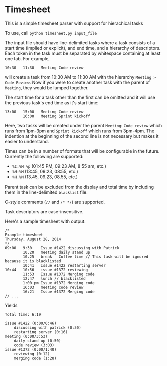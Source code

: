 Timesheet
=========

This is a simple timesheet parser with support for hierachical tasks

To use, call `python timesheet.py input_file`

The input file should have line-delimited tasks where a task consists of a start time (implied or explicit), and end time, and a hierarchy of descriptors.
Each token in the task must be separated by whitespace containing at least one tab.
For example,
  
    10:30	11:30	Meeting	Code review
will create a task from 10:30 AM to 11:30 AM with the hierarchy `Meeting > Code Review`.
Now if you were to create another task with the parent of `Meeting`, they would be lumped together.

The start time for a task other than the first can be omitted and it will use the previous task's end time as it's start time:
    
    13:00	15:00	Meeting	Code review
    		16:00	Meeting	Sprint kickoff
Here, two tasks will be created under the parent `Meeting`: `Code review` which runs from 1pm-3pm and `Sprint kickoff` which runs from 3pm-4pm. The indention at the beginning of the second line is not necessary but makes it easier to understand.

Times can be in a number of formats that will be configurable in the future. Currently the following are supported:
* `%I:%M %p` (01:45 PM, 09:23 AM, 8:55 am, etc.)
* `%H:%M` (13:45, 09:23, 08:55, etc.)
* `%H.%M` (13.45, 09.23, 08.55, etc.)

Parent task can be excluded from the display and total time by including them in the line-delimited `blacklist` file.

C-style comments (`//` and `/* */`) are supported.

Task descriptors are case-insensitive.

Here's a sample timesheet with output:

    /*	
    Example timesheet
    Thursday, August 28, 2014
    */
    09:00	9:30	Issue #1422	discussing with Patrick
    		10.20	meeting	daily stand up	
    		10.25	break	Coffee time // This task will be ignored because it is blacklisted
    		10:41	Issue #1422	restarting server
    10:44	10:56	issue #1372	reviewing
    		11:53	Issue #1372	Merging code
    		12:47	lunch // blacklisted
    		1:00 pm	Issue #1372	Merging code
    		16:03	meeting	code review
    		16:21	Issue #1372	Merging code
    // ...
    
Yields

    Total time: 6:19
    
    issue #1422 (0:00/0:46)
        discussing with patrick (0:30)
        restarting server (0:16)
    meeting (0:00/3:53)
        daily stand up (0:50)
        code review (3:03)
    issue #1372 (0:00/1:40)
        reviewing (0:12)
        merging code (1:28)

